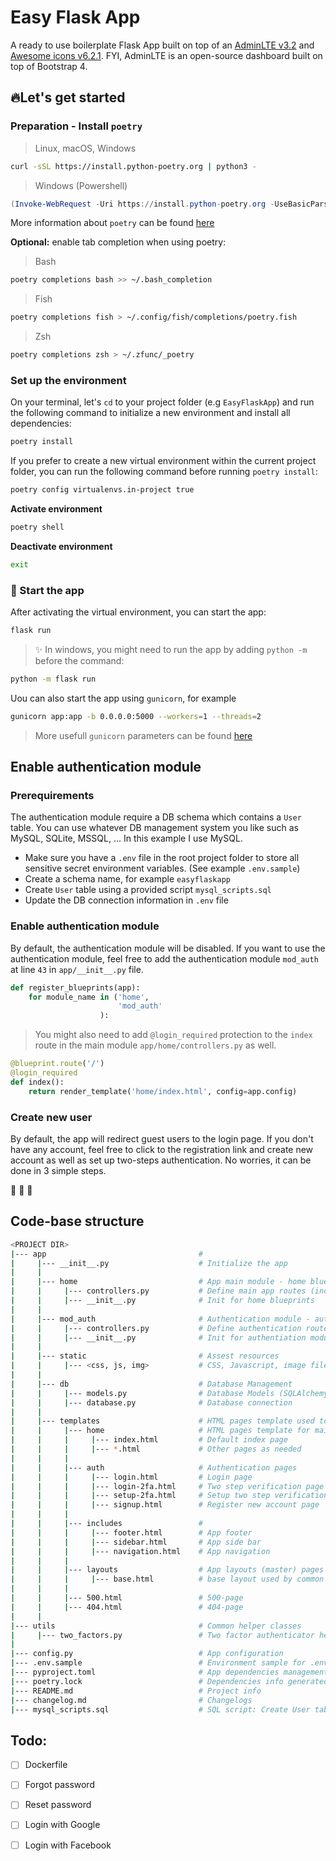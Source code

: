 # Easy Flask App
A ready to use boilerplate Flask App built on top of an [AdminLTE v3.2](https://adminlte.io/) and [Awesome icons v6.2.1](https://fontawesome.com/icons). 
FYI, AdminLTE is an open-source dashboard built on top of Bootstrap 4. 


## 🔥Let's get started

### Preparation - Install `poetry`
> Linux, macOS, Windows
```bash
curl -sSL https://install.python-poetry.org | python3 -
```

> Windows (Powershell)
```PowerShell 
(Invoke-WebRequest -Uri https://install.python-poetry.org -UseBasicParsing).Content | py -
```

More information about `poetry` can be found [here](https://python-poetry.org/docs/#installing-with-the-official-installer)


**Optional:** enable tab completion when using poetry:
> Bash
```bash
poetry completions bash >> ~/.bash_completion
```

> Fish
```bash 
poetry completions fish > ~/.config/fish/completions/poetry.fish
```

> Zsh
```bash
poetry completions zsh > ~/.zfunc/_poetry
```

### Set up the environment
On your terminal, let's `cd` to your project folder (e.g `EasyFlaskApp`) and run the following command to initialize a new environment and install all dependencies:
```bash
poetry install
```

If you prefer to create a new virtual environment within the current project folder, you can run the following command before running `poetry install`:
```bash
poetry config virtualenvs.in-project true
```

**Activate environment**
```bash
poetry shell
```

**Deactivate environment**
```bash 
exit
```

### 🚀 Start the app
After activating the virtual environment, you can start the app:
```bash
flask run
```

> ✨ In windows, you might need to run the app by adding `python -m` before the command: 
```bash 
python -m flask run
```

Uou can also start the app using `gunicorn`, for example
```bash 
gunicorn app:app -b 0.0.0.0:5000 --workers=1 --threads=2
```

> More usefull `gunicorn` parameters can be found [here](https://docs.gunicorn.org/en/latest/run.html) 


## Enable authentication module
### Prerequirements
The authentication module require a DB schema which contains a `User` table. You can use whatever DB management system you like such as MySQL, SQLite, MSSQL, ...
In this example I use MySQL.
- Make sure you have a `.env` file in the root project folder to store all sensitive secret environment variables. (See example `.env.sample`)
- Create a schema name, for example `easyflaskapp`
- Create `User` table using a provided script `mysql_scripts.sql`
- Update the DB connection information in `.env` file

### Enable authentication module
By default, the authentication module will be disabled. 
If you want to use the authentication module, feel free to add the authentication module `mod_auth` at line `43` in `app/__init__.py` file.

```python
def register_blueprints(app):
    for module_name in ('home',
                        'mod_auth'
                    ):
```

> You might also need to add `@login_required` protection to the `index` route in the main module `app/home/controllers.py` as well. 
```python 
@blueprint.route('/')
@login_required
def index():
    return render_template('home/index.html', config=app.config)
```


### Create new user
By default, the app will redirect guest users to the login page. If you don't have any account, feel free to click to the registration link and create new account as well as set up two-steps authentication. No worries, it can be done in 3 simple steps. 

🎉 🎉 🎉 

## Code-base structure
```bash
<PROJECT DIR>
|--- app                                  #
|     |--- __init__.py                    # Initialize the app
|     |
|     |--- home                           # App main module - home blueprints
|     |     |--- controllers.py           # Define main app routes (index)
|     |     |--- __init__.py              # Init for home blueprints
|     |
|     |--- mod_auth                       # Authentication module - auth blueprints
|     |     |--- controllers.py           # Define authentication routes
|     |     |--- __init__.py              # Init for authentiation module
|     |
|     |--- static                         # Assest resources
|     |     |--- <css, js, img>           # CSS, Javascript, image files
|     |
|     |--- db                             # Database Management
|     |     |--- models.py                # Database Models (SQLAlchemy)
|     |     |--- database.py              # Database connection
|     |
|     |--- templates                      # HTML pages template used to render pages
|     |     |--- home                     # HTML pages template for main module
|     |     |     |--- index.html         # Default index page
|     |     |     |--- *.html             # Other pages as needed
|     |     |
|     |     |--- auth                     # Authentication pages
|     |     |     |--- login.html         # Login page
|     |     |     |--- login-2fa.html     # Two step verification page
|     |     |     |--- setup-2fa.html     # Setup two step verification page
|     |     |     |--- signup.html        # Register new account page
|     |     |
|     |     |--- includes                 #
|     |     |     |--- footer.html        # App footer
|     |     |     |--- sidebar.html       # App side bar
|     |     |     |--- navigation.html    # App navigation 
|     |     |
|     |     |--- layouts                  # App layouts (master) pages
|     |     |     |--- base.html          # base layout used by common pages
|     |     |
|     |     |--- 500.html                 # 500-page
|     |     |--- 404.html                 # 404-page
|     |
|--- utils                                # Common helper classes
|     |--- two_factors.py                 # Two factor authenticator helper class
|
|--- config.py                            # App configuration
|--- .env.sample                          # Environment sample for .env file
|--- pyproject.toml                       # App dependencies management by Poetry
|--- poetry.lock                          # Dependencies info generated by Poetry
|--- README.md                            # Project info
|--- changelog.md                         # Changelogs
|--- mysql_scripts.sql                    # SQL script: Create User table for auth module
```


## Todo:
- [ ] Dockerfile
- [ ] Forgot password
- [ ] Reset password
- [ ] Login with Google
- [ ] Login with Facebook

